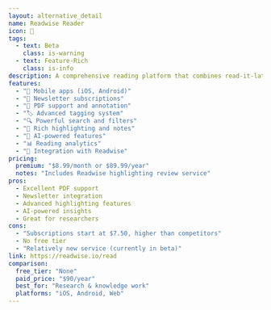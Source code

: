 ```yaml
---
layout: alternative_detail
name: Readwise Reader
icon: 🧠
tags:
  - text: Beta
    class: is-warning
  - text: Feature-Rich
    class: is-info
description: A comprehensive reading platform that combines read-it-later functionality with powerful highlighting, note-taking, and knowledge management features. Part of the Readwise ecosystem.
features:
  - "📱 Mobile apps (iOS, Android)"
  - "📧 Newsletter subscriptions"
  - "📄 PDF support and annotation"
  - "🏷️ Advanced tagging system"
  - "🔍 Powerful search and filters"
  - "📝 Rich highlighting and notes"
  - "🤖 AI-powered features"
  - "📊 Reading analytics"
  - "🔗 Integration with Readwise"
pricing:
  premium: "$8.99/month or $89.99/year"
  notes: "Includes Readwise highlighting review service"
pros:
  - Excellent PDF support
  - Newsletter integration
  - Advanced highlighting features
  - AI-powered insights
  - Great for researchers
cons:
  - "Subscriptions start at $7.50, higher than competitors"
  - No free tier
  - "Relatively new service (currently in beta)"
link: https://readwise.io/read
comparison:
  free_tier: "None"
  paid_price: "$90/year"
  best_for: "Research & knowledge work"
  platforms: "iOS, Android, Web"
---
```

